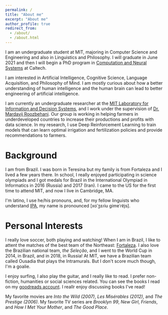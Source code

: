```yaml
---
permalink: /
title: "About me"
excerpt: "About me"
author_profile: true
redirect_from: 
  - /about/
  - /about.html
---
```


I am an undergraduate student at MIT, majoring in
Computer Science and Engineering and also in Linguistics
and Philosophy. I will graduate in June 2021 and then 
I will begin a PhD program in [Computation and Neural
Systems](https://www.cns.caltech.edu) at Caltech.

I am interested in Artificial Intelligence, Cognitive 
Science, Language Acquisition, and Philosophy of Mind.
I am mostly curious about how a better 
understanding of human intelligence and the human
brain can lead to better engineering of 
artificial intelligence.

I am currently an undergraduate researcher at the [MIT
Laboratory for Information and Decision Systems](https://lids.mit.edu), 
and I work under the supervision of [Dr. Mardavij 
Roozbehani](https://idss.mit.edu/staff/mardavij-roozbehani/).
Our group is working in helping farmers in
underdeveloped countries to increase their productions
and profits with data science. In my research, I use 
Deep Reinforcement Learning to train models that can
learn optimal irrigation and fertilization policies and
provide recommendations to farmers.

Background
======
I am from Brazil. I was born in Teresina but my family 
is from Fortaleza and I lived a few years there. In 
school, I really enjoyed participating in science 
olympiads and I got medals for Brazil in the 
International Olympiad in Informatics in 2016 (Russia)
and 2017 (Iran). I came to the US for the first time to attend MIT, and
now I live in Cambridge, MA. 

I'm latino, I use he/his pronouns, and, for my fellow 
linguists who understand [IPA](https://www.ipachart.com), my name is pronounced
[xoˈʒɛɾiu ɡimɐˈɾɐ̃js].

Personal Interests
======
I really love soccer, both playing and watching! When I
am in Brazil, I like to attent the matches of the best
team of the Northeast: [Fortaleza](https://twitter.com/FortalezaEC?s=20).
I also love the Brazilian national team, *the Seleção*, 
and I went to the World Cup in 2014, in Brazil, and in
2018, in Russia! At MIT, we have a Brazilian team called
Ousadia that plays the Intramurals. But I don't score 
much though, I'm a goalie.

I enjoy surfing, I also play the guitar, and I really 
like to read. I prefer non-fiction, humanities or 
social sciences related.
You can see the books I read on my [goodreads account](https://www.goodreads.com/user/show/102475638-rogerio-guimaraes-junior).
I reallr enjoy discussing books I've read!

My favorite movies are *Into the Wild (2007)*, *Les 
Misérables (2012)*, and *The Prestige (2006)*. My 
favorite TV series are *Brooklyn 99*, *New Girl*, *Friends*,
and *How I Met Your Mother*, and *The Good Place*.